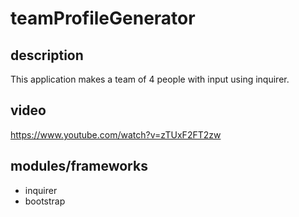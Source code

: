 # teamProfileGenerator

## description

This application makes a team of 4 people with input using inquirer.

## video

https://www.youtube.com/watch?v=zTUxF2FT2zw
## modules/frameworks

- inquirer
- bootstrap
